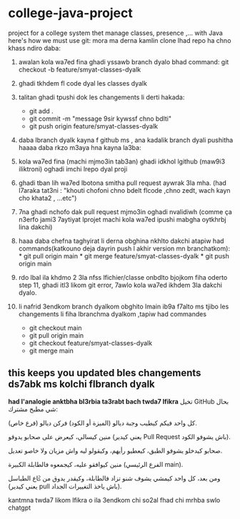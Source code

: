 # college-java-project
project for a college system thet manage classes, presence ,... with Java
here's how we must use git: 
mora ma derna kamlin clone lhad repo ha chno khass ndiro daba:

1) awalan kola wa7ed fina ghadi yssawb branch dyalo bhad command:
   git checkout -b feature/smyat-classes-dyalk
   
3) ghadi tkhdem fl code dyal les classes dyalk

4) talitan ghadi tpushi dok les changements li derti hakada:
      * git add .
      * git commit -m "message 9sir kywssf chno bdlti"
      * git push origin feature/smyat-classes-dyalk

6) daba lbranch dyalk kayna f github ms , ana kadalik branch dyali pushitha haaaa daba rkzo m3aya hna kayna la3ba:

7) kola wa7ed fina (machi mjmo3in tab3an) ghadi idkhol lgithub (maw9i3 iliktroni) oghadi imchi lrepo dyal proji

8) ghadi tban lih wa7ed lbotona smitha pull request aywrak 3la mha. (had l7araka tat3ni : "khouti chofoni chno bdelt flcode ,chno zedt, wach kayn cho khata2 , ...etc")

9) 7na ghadi nchofo dak pull request mjmo3in oghadi nvalidiwh (comme ça n3erfo jami3 7aytiyat lprojet machi kola wa7ed ipushi mabgha oytkhrbj lina dakchi)

10) haaa daba chefna taghyirat li derna obghina nkhlto dakchi atapiw had commands(katkouno deja dayrin push l akhir version mn branchatkom):
         * git pull origin main
         * git merge feature/smyat-classes-dyalk
         * git push origin main

11) rdo lbal ila khdmo 2 3la nfss lfichier/classe onbdlto bjojkom fiha oderto step 11, ghadi itl3 likom git error, 7awlo kola wa7ed ikhdem 3la dakchi dyalo.

12) li nafrid 3endkom branch dyalkom obghito lmain ib9a f7alto ms tjibo les changements li fiha lbranchma dyalkom ,tapiw had commandes
       * git checkout main
       * git pull origin main
       * git checkout feature/smyat-classes-dyalk
       * git merge main
    
this keeps you updated bles changements ds7abk ms kolchi flbranch dyalk
----------------------------------------
**had l'analogie anktbha bl3rbia ta3rabt bach twda7 lfikra**
تخيل GitHub بحال شي مطبخ مشترك:

كل واحد فيكم كيطيب وجبة ديالو (الميزة أو الكود) فركن ديالو (فرع خاص).

منين كيسالي، كيعرض على صحابو يدوقو (يعني كيدير Pull Request باش يشوفو الكود).

صحابو كيدخلو يشوفو الطبق، كيعطيو رأيهم، وكيقولو ليه واش مزيان ولا خاصو تعديل.

منين كيوافقو عليه، كيجمعوه فالطابلة الكبيرة (الفرع الرئيسي main).

ومن بعد، كل واحد كيمشي يشوف شنو تزاد فالطابلة، وكيقدر يدوق من ݣاع الطباسل (يعني كيدير pull باش ياخذ التغييرات الجداد).

kantmna twda7 likom lfikra o ila 3endkom chi so2al fhad chi mrhba swlo chatgpt
